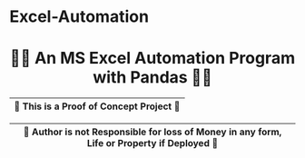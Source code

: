 # Excel-Automation

<div align="center">

# 👨‍🔧 An MS Excel Automation Program with Pandas 👨‍🔧

| **🚧 This is a Proof of Concept Project 🚧** |
|:-------------------:|

| **🚧 Author is not Responsible for loss of Money in any form, Life or Property if Deployed 🚧** |
|:-------------------:|
